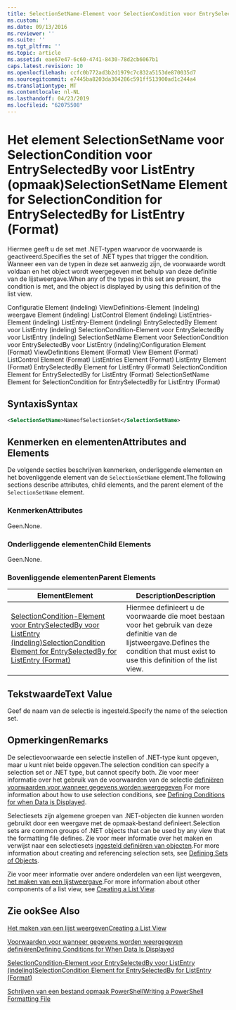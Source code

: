 ```yaml
---
title: SelectionSetName-Element voor SelectionCondition voor EntrySelectedBy voor ListEntry (indeling) | Microsoft Docs
ms.custom: ''
ms.date: 09/13/2016
ms.reviewer: ''
ms.suite: ''
ms.tgt_pltfrm: ''
ms.topic: article
ms.assetid: eae67e47-6c60-4741-8430-78d2cb6067b1
caps.latest.revision: 10
ms.openlocfilehash: ccfc0b772ad3b2d1979c7c832a5153de870035d7
ms.sourcegitcommit: e7445ba8203da304286c591ff513900ad1c244a4
ms.translationtype: MT
ms.contentlocale: nl-NL
ms.lasthandoff: 04/23/2019
ms.locfileid: "62075508"
---
```

# <a name="selectionsetname-element-for-selectioncondition-for-entryselectedby-for-listentry-format"></a><span data-ttu-id="5f48a-102">Het element SelectionSetName voor SelectionCondition voor EntrySelectedBy voor ListEntry (opmaak)</span><span class="sxs-lookup"><span data-stu-id="5f48a-102">SelectionSetName Element for SelectionCondition for EntrySelectedBy for ListEntry (Format)</span></span>

<span data-ttu-id="5f48a-103">Hiermee geeft u de set met .NET-typen waarvoor de voorwaarde is geactiveerd.</span><span class="sxs-lookup"><span data-stu-id="5f48a-103">Specifies the set of .NET types that trigger the condition.</span></span> <span data-ttu-id="5f48a-104">Wanneer een van de typen in deze set aanwezig zijn, de voorwaarde wordt voldaan en het object wordt weergegeven met behulp van deze definitie van de lijstweergave.</span><span class="sxs-lookup"><span data-stu-id="5f48a-104">When any of the types in this set are present, the condition is met, and the object is displayed by using this definition of the list view.</span></span>

<span data-ttu-id="5f48a-105">Configuratie Element (indeling) ViewDefinitions-Element (indeling) weergave Element (indeling) ListControl Element (indeling) ListEntries-Element (indeling) ListEntry-Element (indeling) EntrySelectedBy Element voor ListEntry (indeling) SelectionCondition-Element voor EntrySelectedBy voor ListEntry (indeling) SelectionSetName Element voor SelectionCondition voor EntrySelectedBy voor ListEntry (indeling)</span><span class="sxs-lookup"><span data-stu-id="5f48a-105">Configuration Element (Format) ViewDefinitions Element (Format) View Element (Format) ListControl Element (Format) ListEntries Element (Format) ListEntry Element (Format) EntrySelectedBy Element for ListEntry (Format) SelectionCondition Element for EntrySelectedBy for ListEntry (Format) SelectionSetName Element for SelectionCondition for EntrySelectedBy for ListEntry (Format)</span></span>

## <a name="syntax"></a><span data-ttu-id="5f48a-106">Syntaxis</span><span class="sxs-lookup"><span data-stu-id="5f48a-106">Syntax</span></span>

```xml
<SelectionSetName>NameofSelectionSet</SelectionSetName>
```

## <a name="attributes-and-elements"></a><span data-ttu-id="5f48a-107">Kenmerken en elementen</span><span class="sxs-lookup"><span data-stu-id="5f48a-107">Attributes and Elements</span></span>

<span data-ttu-id="5f48a-108">De volgende secties beschrijven kenmerken, onderliggende elementen en het bovenliggende element van de `SelectionSetName` element.</span><span class="sxs-lookup"><span data-stu-id="5f48a-108">The following sections describe attributes, child elements, and the parent element of the `SelectionSetName` element.</span></span>

### <a name="attributes"></a><span data-ttu-id="5f48a-109">Kenmerken</span><span class="sxs-lookup"><span data-stu-id="5f48a-109">Attributes</span></span>

<span data-ttu-id="5f48a-110">Geen.</span><span class="sxs-lookup"><span data-stu-id="5f48a-110">None.</span></span>

### <a name="child-elements"></a><span data-ttu-id="5f48a-111">Onderliggende elementen</span><span class="sxs-lookup"><span data-stu-id="5f48a-111">Child Elements</span></span>

<span data-ttu-id="5f48a-112">Geen.</span><span class="sxs-lookup"><span data-stu-id="5f48a-112">None.</span></span>

### <a name="parent-elements"></a><span data-ttu-id="5f48a-113">Bovenliggende elementen</span><span class="sxs-lookup"><span data-stu-id="5f48a-113">Parent Elements</span></span>

|<span data-ttu-id="5f48a-114">Element</span><span class="sxs-lookup"><span data-stu-id="5f48a-114">Element</span></span>|<span data-ttu-id="5f48a-115">Description</span><span class="sxs-lookup"><span data-stu-id="5f48a-115">Description</span></span>|
|-------------|-----------------|
|[<span data-ttu-id="5f48a-116">SelectionCondition-Element voor EntrySelectedBy voor ListEntry (indeling)</span><span class="sxs-lookup"><span data-stu-id="5f48a-116">SelectionCondition Element for EntrySelectedBy for ListEntry (Format)</span></span>](./selectioncondition-element-for-entryselectedby-for-listcontrol-format.md)|<span data-ttu-id="5f48a-117">Hiermee definieert u de voorwaarde die moet bestaan voor het gebruik van deze definitie van de lijstweergave.</span><span class="sxs-lookup"><span data-stu-id="5f48a-117">Defines the condition that must exist to use this definition of the list view.</span></span>|

## <a name="text-value"></a><span data-ttu-id="5f48a-118">Tekstwaarde</span><span class="sxs-lookup"><span data-stu-id="5f48a-118">Text Value</span></span>

<span data-ttu-id="5f48a-119">Geef de naam van de selectie is ingesteld.</span><span class="sxs-lookup"><span data-stu-id="5f48a-119">Specify the name of the selection set.</span></span>

## <a name="remarks"></a><span data-ttu-id="5f48a-120">Opmerkingen</span><span class="sxs-lookup"><span data-stu-id="5f48a-120">Remarks</span></span>

<span data-ttu-id="5f48a-121">De selectievoorwaarde een selectie instellen of .NET-type kunt opgeven, maar u kunt niet beide opgeven.</span><span class="sxs-lookup"><span data-stu-id="5f48a-121">The selection condition can specify a selection set or .NET type, but cannot specify both.</span></span> <span data-ttu-id="5f48a-122">Zie voor meer informatie over het gebruik van de voorwaarden van de selectie [definiëren voorwaarden voor wanneer gegevens worden weergegeven](./defining-conditions-for-displaying-data.md).</span><span class="sxs-lookup"><span data-stu-id="5f48a-122">For more information about how to use selection conditions, see [Defining Conditions for when Data is Displayed](./defining-conditions-for-displaying-data.md).</span></span>

<span data-ttu-id="5f48a-123">Selectiesets zijn algemene groepen van .NET-objecten die kunnen worden gebruikt door een weergave met de opmaak-bestand definieert.</span><span class="sxs-lookup"><span data-stu-id="5f48a-123">Selection sets are common groups of .NET objects that can be used by any view that the formatting file defines.</span></span> <span data-ttu-id="5f48a-124">Zie voor meer informatie over het maken en verwijst naar een selectiesets [ingesteld definiëren van objecten](./defining-selection-sets.md).</span><span class="sxs-lookup"><span data-stu-id="5f48a-124">For more information about creating and referencing selection sets, see [Defining Sets of Objects](./defining-selection-sets.md).</span></span>

<span data-ttu-id="5f48a-125">Zie voor meer informatie over andere onderdelen van een lijst weergeven, [het maken van een lijstweergave](./creating-a-list-view.md).</span><span class="sxs-lookup"><span data-stu-id="5f48a-125">For more information about other components of a list view, see [Creating a List View](./creating-a-list-view.md).</span></span>

## <a name="see-also"></a><span data-ttu-id="5f48a-126">Zie ook</span><span class="sxs-lookup"><span data-stu-id="5f48a-126">See Also</span></span>

[<span data-ttu-id="5f48a-127">Het maken van een lijst weergeven</span><span class="sxs-lookup"><span data-stu-id="5f48a-127">Creating a List View</span></span>](./creating-a-list-view.md)

[<span data-ttu-id="5f48a-128">Voorwaarden voor wanneer gegevens worden weergegeven definiëren</span><span class="sxs-lookup"><span data-stu-id="5f48a-128">Defining Conditions for When Data Is Displayed</span></span>](./defining-conditions-for-displaying-data.md)

[<span data-ttu-id="5f48a-129">SelectionCondition-Element voor EntrySelectedBy voor ListEntry (indeling)</span><span class="sxs-lookup"><span data-stu-id="5f48a-129">SelectionCondition Element for EntrySelectedBy for ListEntry (Format)</span></span>](./selectioncondition-element-for-entryselectedby-for-listcontrol-format.md)

[<span data-ttu-id="5f48a-130">Schrijven van een bestand opmaak PowerShell</span><span class="sxs-lookup"><span data-stu-id="5f48a-130">Writing a PowerShell Formatting File</span></span>](./writing-a-powershell-formatting-file.md)
